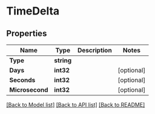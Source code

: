 # TimeDelta

## Properties

Name | Type | Description | Notes
------------ | ------------- | ------------- | -------------
**Type** | **string** |  | 
**Days** | **int32** |  | [optional] 
**Seconds** | **int32** |  | [optional] 
**Microsecond** | **int32** |  | [optional] 

[[Back to Model list]](../README.md#documentation-for-models) [[Back to API list]](../README.md#documentation-for-api-endpoints) [[Back to README]](../README.md)


